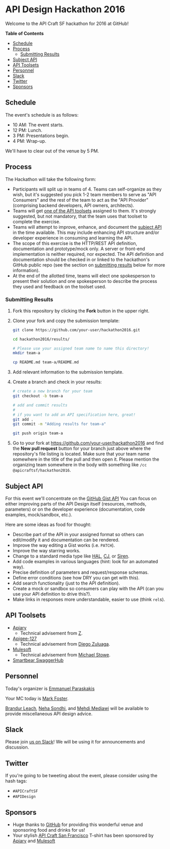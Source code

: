 # API Design Hackathon 2016

Welcome to the API Craft SF hackathon for 2016 at GitHub!

**Table of Contents**

* [Schedule](#schedule)
* [Process](#process)
    * [Submitting Results](#submitting-results)
* [Subject API](#subject-api)
* [API Toolsets](#api-toolsets)
* [Personnel](#personnel)
* [Slack](#slack)
* [Twitter](#twitter)
* [Sponsors](#sponsors)

## Schedule

The event's schedule is as follows:

* 10 AM: The event starts.
* 12 PM: Lunch.
* 3 PM: Presentations begin.
* 4 PM: Wrap-up.

We'll have to clear out of the venue by 5 PM.

## Process

The Hackathon will take the following form:

* Participants will split up in teams of 4. Teams can self-organize as they
  wish, but it's suggested you pick 1-2 team members to serve as "API
  Consumers" and the rest of the team to act as the "API Provider" (comprising
  backend developers, API owners, architects).
* Teams will get [one of the API toolsets](#api-toolsets) assigned to them.
  It's strongly suggested, but not mandatory, that the team uses that toolset to
  complete the exercise.
* Teams will attempt to improve, enhance, and document the [subject
  API](#subject-api) in the time available. This may include enhancing API
  structure and/or developer experience in consuming and learning the API.
* The scope of this exercise is the HTTP/REST API definition, documentation and
  prototype/mock only. A server or front-end implementation is neither
  required, nor expected. The API definition and documentation should be
  checked in or linked to the hackathon's GitHub public repo (see the section
  on [submitting results](#submitting-results) below for more information).
* At the end of the allotted time, teams will elect one spokesperson to present
  their solution and one spokesperson to describe the process they used and
  feedback on the toolset used.

### Submitting Results

1. Fork this repository by clicking the **Fork** button in the upper right.
2. Clone your fork and copy the submission template:

    ``` sh
    git clone https://github.com/your-user/hackathon2016.git

    cd hackathon2016/results/

    # Please use your assigned team name to name this directory!
    mkdir team-a

    cp README.md team-a/README.md
    ```

3. Add relevant information to the submission template.
4. Create a branch and check in your results:

    ``` sh
    # create a new branch for your team
    git checkout -b team-a

    # add and commit results
    #
    # if you want to add an API specification here, great!
    git add .
    git commit -m "Adding results for team-a"

    git push origin team-a
    ```

5. Go to your fork at https://github.com/your-user/hackathon2016 and find the
   **New pull request** button for your branch just above where the
   repository's file listing is located. Make sure that your team name
   somewhere in the title of the pull and then open it. Please mention the
   organizing team somewhere in the body with something like `/cc
   @apicraftsf/hackathon2016`.

## Subject API

For this event we'll concentrate on the [GitHub Gist API](https://developer.github.com/v3/gists/)
You can focus on either improving parts of the API Design itself (resources, methods, parameters) or on the developer experience (documentation, code examples, mock/sandbox, etc.).

Here are some ideas as food for thought:

* Describe part of the API in your assigned format so others can edit/modify it and documentation can be rendered.
* Improve the way editing a Gist works (i.e. `PATCH`).
* Improve the way starring works.
* Change to a standard media type like [HAL](http://stateless.co/hal_specification.html), [CJ](http://amundsen.com/media-types/collection/), or [Siren](https://github.com/kevinswiber/siren).
* Add code examples in various languages (hint: look for an automated way).
* Precise definition of parameters and request/response schemas.
* Define error conditions (see how DRY you can get with this).
* Add search functionality (just to the API definition).
* Create a mock or sandbox so consumers can play with the API (can you use your API definition to drive this?).
* Make links in responses more understandable, easier to use (think `rel`s).

## API Toolsets

* [Apiary](https://apiary.io/)
    * Technical advisement from [Z](https://github.com/zdne).
* [Apigee-127](https://github.com/swagger-api/swagger-node)
    * Technical advisement from [Diego Zuluaga](https://github.com/dzuluaga).
* [Mulesoft](http://anypoint.mulesoft.com/)
    * Technical advisement from [Michael Stowe](https://github.com/mikestowe).
* [Smartbear SwaggerHub](https://swaggerhub.com/)

## Personnel

Today's organizer is [Emmanuel Paraskakis](https://github.com/paraskakis)

Your MC today is [Mark Foster](https://github.com/fosrias).

[Brandur Leach](https://github.com/brandur), [Neha Sondhi](https://github.com/neha3091), and [Mehdi Medjawi](https://github.com/Medjaw) will be available to provide
miscellaneous API design advice.

## Slack

Please join [us on Slack](http://apicraftsf.slack.com/)! We will be using it
for announcements and discussion.

## Twitter

If you're going to be tweeting about the event, please consider using the hash
tags:

* `#APICraftSF`
* `#APIDesign`

## Sponsors
* Huge thanks to [GitHub](https://github.com/) for providing this wonderful venue and sponsoring food and drinks for us!
* Your stylish [API Craft San Francisco](http://www.meetup.com/API-Craft-San-Francisco/) T-shirt has been sponsored by [Apiary](https://apiary.io/) and [Mulesoft](https://www.mulesoft.com/)
